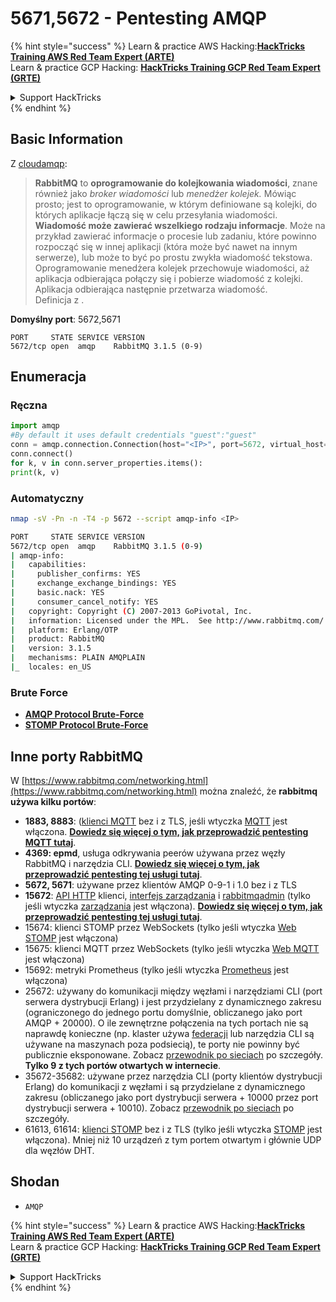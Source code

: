 # 5671,5672 - Pentesting AMQP

{% hint style="success" %}
Learn & practice AWS Hacking:<img src="/.gitbook/assets/arte.png" alt="" data-size="line">[**HackTricks Training AWS Red Team Expert (ARTE)**](https://training.hacktricks.xyz/courses/arte)<img src="/.gitbook/assets/arte.png" alt="" data-size="line">\
Learn & practice GCP Hacking: <img src="/.gitbook/assets/grte.png" alt="" data-size="line">[**HackTricks Training GCP Red Team Expert (GRTE)**<img src="/.gitbook/assets/grte.png" alt="" data-size="line">](https://training.hacktricks.xyz/courses/grte)

<details>

<summary>Support HackTricks</summary>

* Check the [**subscription plans**](https://github.com/sponsors/carlospolop)!
* **Join the** 💬 [**Discord group**](https://discord.gg/hRep4RUj7f) or the [**telegram group**](https://t.me/peass) or **follow** us on **Twitter** 🐦 [**@hacktricks\_live**](https://twitter.com/hacktricks\_live)**.**
* **Share hacking tricks by submitting PRs to the** [**HackTricks**](https://github.com/carlospolop/hacktricks) and [**HackTricks Cloud**](https://github.com/carlospolop/hacktricks-cloud) github repos.

</details>
{% endhint %}

## Basic Information

Z [cloudamqp](https://www.cloudamqp.com/blog/2015-05-18-part1-rabbitmq-for-beginners-what-is-rabbitmq.html):

> **RabbitMQ** to **oprogramowanie do kolejkowania wiadomości**, znane również jako _broker wiadomości_ lub _menedżer kolejek._ Mówiąc prosto; jest to oprogramowanie, w którym definiowane są kolejki, do których aplikacje łączą się w celu przesyłania wiadomości.\
> **Wiadomość może zawierać wszelkiego rodzaju informacje**. Może na przykład zawierać informacje o procesie lub zadaniu, które powinno rozpocząć się w innej aplikacji (która może być nawet na innym serwerze), lub może to być po prostu zwykła wiadomość tekstowa. Oprogramowanie menedżera kolejek przechowuje wiadomości, aż aplikacja odbierająca połączy się i pobierze wiadomość z kolejki. Aplikacja odbierająca następnie przetwarza wiadomość.\
Definicja z .

**Domyślny port**: 5672,5671
```
PORT     STATE SERVICE VERSION
5672/tcp open  amqp    RabbitMQ 3.1.5 (0-9)
```
## Enumeracja

### Ręczna
```python
import amqp
#By default it uses default credentials "guest":"guest"
conn = amqp.connection.Connection(host="<IP>", port=5672, virtual_host="/")
conn.connect()
for k, v in conn.server_properties.items():
print(k, v)
```
### Automatyczny
```bash
nmap -sV -Pn -n -T4 -p 5672 --script amqp-info <IP>

PORT     STATE SERVICE VERSION
5672/tcp open  amqp    RabbitMQ 3.1.5 (0-9)
| amqp-info:
|   capabilities:
|     publisher_confirms: YES
|     exchange_exchange_bindings: YES
|     basic.nack: YES
|     consumer_cancel_notify: YES
|   copyright: Copyright (C) 2007-2013 GoPivotal, Inc.
|   information: Licensed under the MPL.  See http://www.rabbitmq.com/
|   platform: Erlang/OTP
|   product: RabbitMQ
|   version: 3.1.5
|   mechanisms: PLAIN AMQPLAIN
|_  locales: en_US
```
### Brute Force

* [**AMQP Protocol Brute-Force**](../generic-methodologies-and-resources/brute-force.md#amqp-activemq-rabbitmq-qpid-joram-and-solace)
* [**STOMP Protocol Brute-Force**](../generic-methodologies-and-resources/brute-force.md#stomp-activemq-rabbitmq-hornetq-and-openmq)

## Inne porty RabbitMQ

W [https://www.rabbitmq.com/networking.html](https://www.rabbitmq.com/networking.html) można znaleźć, że **rabbitmq używa kilku portów**:

* **1883, 8883**: ([klienci MQTT](http://mqtt.org) bez i z TLS, jeśli wtyczka [MQTT](https://www.rabbitmq.com/mqtt.html) jest włączona. [**Dowiedz się więcej o tym, jak przeprowadzić pentesting MQTT tutaj**](1883-pentesting-mqtt-mosquitto.md).
* **4369: epmd**, usługa odkrywania peerów używana przez węzły RabbitMQ i narzędzia CLI. [**Dowiedz się więcej o tym, jak przeprowadzić pentesting tej usługi tutaj**](4369-pentesting-erlang-port-mapper-daemon-epmd.md).
* **5672, 5671**: używane przez klientów AMQP 0-9-1 i 1.0 bez i z TLS
* **15672**: [API HTTP](https://www.rabbitmq.com/management.html) klienci, [interfejs zarządzania](https://www.rabbitmq.com/management.html) i [rabbitmqadmin](https://www.rabbitmq.com/management-cli.html) (tylko jeśli wtyczka [zarządzania](https://www.rabbitmq.com/management.html) jest włączona). [**Dowiedz się więcej o tym, jak przeprowadzić pentesting tej usługi tutaj**](15672-pentesting-rabbitmq-management.md).
* 15674: klienci STOMP przez WebSockets (tylko jeśli wtyczka [Web STOMP](https://www.rabbitmq.com/web-stomp.html) jest włączona)
* 15675: klienci MQTT przez WebSockets (tylko jeśli wtyczka [Web MQTT](https://www.rabbitmq.com/web-mqtt.html) jest włączona)
* 15692: metryki Prometheus (tylko jeśli wtyczka [Prometheus](https://www.rabbitmq.com/prometheus.html) jest włączona)
* 25672: używany do komunikacji między węzłami i narzędziami CLI (port serwera dystrybucji Erlang) i jest przydzielany z dynamicznego zakresu (ograniczonego do jednego portu domyślnie, obliczanego jako port AMQP + 20000). O ile zewnętrzne połączenia na tych portach nie są naprawdę konieczne (np. klaster używa [federacji](https://www.rabbitmq.com/federation.html) lub narzędzia CLI są używane na maszynach poza podsiecią), te porty nie powinny być publicznie eksponowane. Zobacz [przewodnik po sieciach](https://www.rabbitmq.com/networking.html) po szczegóły. **Tylko 9 z tych portów otwartych w internecie**.
* 35672-35682: używane przez narzędzia CLI (porty klientów dystrybucji Erlang) do komunikacji z węzłami i są przydzielane z dynamicznego zakresu (obliczanego jako port dystrybucji serwera + 10000 przez port dystrybucji serwera + 10010). Zobacz [przewodnik po sieciach](https://www.rabbitmq.com/networking.html) po szczegóły.
* 61613, 61614: [klienci STOMP](https://stomp.github.io/stomp-specification-1.2.html) bez i z TLS (tylko jeśli wtyczka [STOMP](https://www.rabbitmq.com/stomp.html) jest włączona). Mniej niż 10 urządzeń z tym portem otwartym i głównie UDP dla węzłów DHT.

## Shodan

* `AMQP`

{% hint style="success" %}
Learn & practice AWS Hacking:<img src="/.gitbook/assets/arte.png" alt="" data-size="line">[**HackTricks Training AWS Red Team Expert (ARTE)**](https://training.hacktricks.xyz/courses/arte)<img src="/.gitbook/assets/arte.png" alt="" data-size="line">\
Learn & practice GCP Hacking: <img src="/.gitbook/assets/grte.png" alt="" data-size="line">[**HackTricks Training GCP Red Team Expert (GRTE)**<img src="/.gitbook/assets/grte.png" alt="" data-size="line">](https://training.hacktricks.xyz/courses/grte)

<details>

<summary>Support HackTricks</summary>

* Check the [**subscription plans**](https://github.com/sponsors/carlospolop)!
* **Join the** 💬 [**Discord group**](https://discord.gg/hRep4RUj7f) or the [**telegram group**](https://t.me/peass) or **follow** us on **Twitter** 🐦 [**@hacktricks\_live**](https://twitter.com/hacktricks\_live)**.**
* **Share hacking tricks by submitting PRs to the** [**HackTricks**](https://github.com/carlospolop/hacktricks) and [**HackTricks Cloud**](https://github.com/carlospolop/hacktricks-cloud) github repos.

</details>
{% endhint %}
